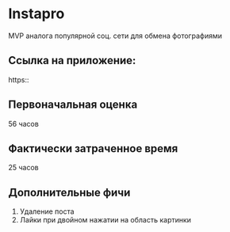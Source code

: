 # Instapro

MVP аналога популярной соц. сети для обмена фотографиями

## Ссылка на приложение:

https::

## Первоначальная оценка

56 часов

## Фактически затраченное время

25 часов

## Дополнительные фичи

1) Удаление поста
2) Лайки при двойном нажатии на область картинки


